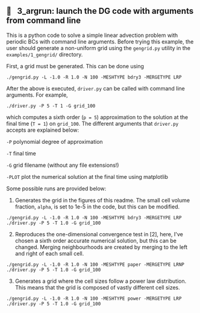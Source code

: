## 🧪 &nbsp; 3_argrun: launch the DG code with arguments from command line
This is a python code to solve a simple linear advection problem with periodic BCs with command line arguments.  Before trying this example, the user should generate a non-uniform grid using the `gengrid.py` utility in the `examples/1_gengrid/` directory.

First, a grid must be generated.  This can be done using 
```
./gengrid.py -L -1.0 -R 1.0 -N 100 -MESHTYPE bdry3 -MERGETYPE LRP
```
After the above is executed, `driver.py` can be called with command line arguments. For example,
```
./driver.py -P 5 -T 1 -G grid_100
```
which computes a sixth order (`p = 5`) approximation to the solution at the final time (`T = 1`) on `grid_100`.
The different arguments that `driver.py` accepts are explained below:

`-P`
polynomial degree of approximation

`-T`
final time

`-G`
grid filename (without any file extensions!)

`-PLOT`
plot the numerical solution at the final time using matplotlib

Some possible runs are provided below:
1. Generates the grid in the figures of this readme.  The small cell volume fraction, `alpha`, is set to 1e-5 in the code, but this can be modified.
```
./gengrid.py -L -1.0 -R 1.0 -N 100 -MESHTYPE bdry3 -MERGETYPE LRP
./driver.py -P 5 -T 1.0 -G grid_100
```
2. Reproduces the one-dimensional convergence test in [2], here, I've chosen a sixth order accurate numerical solution, but this can be changed.  Merging neighbourhoods are created by merging to the left and right of each small cell.
```
./gengrid.py -L -1.0 -R 1.0 -N 100 -MESHTYPE paper -MERGETYPE LRNP 
./driver.py -P 5 -T 1.0 -G grid_100
```
3. Generates a grid where the cell sizes follow a power law distribution.  This means that the grid is composed of vastly different cell sizes.
```
./gengrid.py -L -1.0 -R 1.0 -N 100 -MESHTYPE power -MERGETYPE LRP
./driver.py -P 5 -T 1.0 -G grid_100
```



